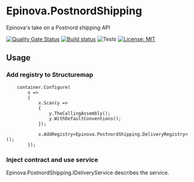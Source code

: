 # Epinova.PostnordShipping
Epinova's take on a Postnord shipping API

[![Quality Gate Status](https://sonarcloud.io/api/project_badges/measure?project=Epinova.PostnordShipping&metric=alert_status)](https://sonarcloud.io/dashboard?id=Epinova.PostnordShipping)
[![Build status](https://ci.appveyor.com/api/projects/status/f67kodnd0pkbo9dc/branch/master?svg=true)](https://ci.appveyor.com/project/Epinova_AppVeyor_Team/epinova-postnordshipping/branch/master)
![Tests](https://img.shields.io/appveyor/tests/Epinova_AppVeyor_Team/epinova-postnordshipping.svg)
[![License: MIT](https://img.shields.io/badge/License-MIT-yellow.svg)](https://opensource.org/licenses/MIT)

## Usage
### Add registry to Structuremap

```
    container.Configure(
        x =>
        {
            x.Scan(y =>
            {
                y.TheCallingAssembly();
                y.WithDefaultConventions();
            });

            x.AddRegistry<Epinova.PostnordShipping.DeliveryRegistry>();
        });
```

### Inject contract and use service

Epinova.PostnordShipping.IDeliveryService describes the service. 